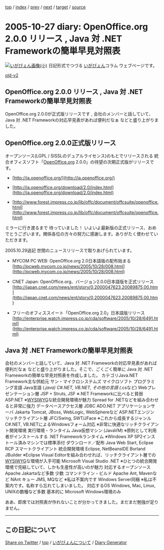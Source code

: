 [top](https://igapyon.github.io/diary/) 
 / [index](https://igapyon.github.io/diary/2005/index.html) 
 / [prev](https://igapyon.github.io/diary/2005/ig051026.html) 
 / [next](https://igapyon.github.io/diary/2005/ig051031.html) 
 / [target](https://igapyon.github.io/diary/2005/ig051027.html) 
 / [source](https://github.com/igapyon/diary/blob/gh-pages/2005/ig051027.html.src.md) 

2005-10-27 diary: OpenOffice.org 2.0.0 リリース , Java 対 .NET Frameworkの簡単早見対照表
=====================================================================================================
[![いがぴょん画像(小)](https://igapyon.github.io/diary/images/iga200306s.jpg "いがぴょん")](https://igapyon.github.io/diary/memo/memoigapyon.html) 日記形式でつづる [いがぴょん](https://igapyon.github.io/diary/memo/memoigapyon.html)コラム ウェブページです。

[old-v2](ig051027-orig.html)

## OpenOffice.org 2.0.0 リリース , Java 対 .NET Frameworkの簡単早見対照表

OpenOffice.org 2.0.0が正式版リリースです , 会社のメンバーと話していて、Java 対 .NET Frameworkの対応早見表があれば便利だなぁ などと盛り上がりました。


## OpenOffice.org 2.0.0正式版リリース

オープンソース(LGPL / SISSLのデュアルライセンス)のもとでリリースされる 統合オフィスソフト「[OpenOffice.org](http://ja.openoffice.org/)
2.0.0」の待望の次期正式版がリリースです。

* [http://ja.openoffice.org/](http://ja.openoffice.org/)
  
* [http://ja.openoffice.org/download/2.0/index.html](http://ja.openoffice.org/download/2.0/index.html)
  
* [http://www.forest.impress.co.jp/lib/offc/document/offcsuite/openoffice.html](http://www.forest.impress.co.jp/lib/offc/document/offcsuite/openoffice.html)

ミラーに行き渡るまで 待っていました！ いよいよ最新版の正式リリース、おめでとうございます。関係各位の方々の努力に感謝します。ありがたく使わせていただきます。

2005.10.29追記 世間のニュースリリースで取りあげられています。

* MYCOM PC WEB: OpenOffice.org 2.0日本語版の配布始まる
  [http://pcweb.mycom.co.jp/news/2005/10/28/008.html](http://pcweb.mycom.co.jp/news/2005/10/28/008.html)
  
* CNET Japan: OpenOffice.org、バージョン2.0.0日本語版を正式リリース
  [http://japan.cnet.com/news/ent/story/0,2000047623,20089875,00.htm](http://japan.cnet.com/news/ent/story/0,2000047623,20089875,00.htm)
  
* フリーのオフィススイート「OpenOffice.org 2.0」日本語版リリース
  [http://enterprise.watch.impress.co.jp/cda/software/2005/10/28/6491.html](http://enterprise.watch.impress.co.jp/cda/software/2005/10/28/6491.html)

## Java 対 .NET Frameworkの簡単早見対照表

会社のメンバーと話していて、Java 対 .NET Frameworkの対応早見表があれば便利だなぁ などと盛り上がりました。そこで、ごくごく簡単に
Java 対 .NET Frameworkの簡単な早見対照表を作成しました。
カテゴリJava.NET Framework主な供給元
サン・マイクロシステムズ
マイクロソフト
プログラミング言語
Java言語
      (*.java)
C#.NET, VB.NET, その他の言語
      (*.csなど)
Webプレゼンテーション層
JSP + Struts, JSF
      ※.NET Frameworkに比べると貧弱
ASP.NET
      ※[WYSIWYG](http://ja.wikipedia.org/wiki/WYSIWYG)な統合開発環境が魅力
      Spread for .NETなどを組み合わせると非常に強力
データベースアクセス層
JDBC
ADO.NET
アプリケーションサーバ
Jakarta Tomcat, JBoss,
      WebLogic, WebSphereなど
ASP.NETエンジン
リッチクライアント層
JFC/Swing, SWT/JFace
      ※これから成長するジャンル
C#.NET, VB.NETによるWindowsフォーム対応
      ※非常に快適なリッチクライアント開発環境
実行環境・ランタイム
Java仮想マシン (JavaVM)
      ※原則として利用者がインストールする
.NET Frameworkランタイム
      ※Windows XP SP2インストール済みマシンでは標準添付
ダウンロード／配布
Java Web Start, Eclipse RCP
スマートクライアント
統合開発環境
Eclipse, NetBeansIDE
      Borland JBuilder 
      ※Eclipse Visual Editorを組み合わせれば、リッチクライアント層での[WYSIWYG](http://ja.wikipedia.org/wiki/WYSIWYG)な環境が入手可能
Microsoft Visual Studio .NET
      ※ひとつの統合開発環境で完結していて、しかも生産性が高いのが魅力
対応するオープンソース
Apache Jakartaなど多数
少数
コマンドライン・ビルド
Apache Ant, Mavenなど
NAnt
キュー
JMS, MQなど
      ※私は不案内です
Windows Server同梱
      ※私は不案内です。名称すら忘れてしまいました。
対応するOS
Windows, Mac, Linux, UNIXの数種など多数
基本的に Microsoft Windows環境のみ

ああ、即席では対照表が作れないことが分かってきました。まだまだ勉強が足りません。

----------------------------------------------------------------------------------------------------

## この日記について

[Share on Twitter](https://twitter.com/intent/tweet?hashtags=igapyon%2Cdiary%2C%E3%81%84%E3%81%8C%E3%81%B4%E3%82%87%E3%82%93&text=OpenOffice.org+2.0.0+%E3%83%AA%E3%83%AA%E3%83%BC%E3%82%B9+%2C+Java+%E5%AF%BE+.NET+Framework%E3%81%AE%E7%B0%A1%E5%8D%98%E6%97%A9%E8%A6%8B%E5%AF%BE%E7%85%A7%E8%A1%A8&url=https%3A%2F%2Figapyon.github.io%2Fdiary%2F2005%2Fig051027.html) / [top](../index.html) / [いがぴょんについて](https://igapyon.github.io/diary/memo/memoigapyon.html) / [Diary Generator](https://github.com/igapyon/igapyonv3)
